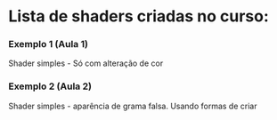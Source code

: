# Lista de shaders criadas no curso:

### Exemplo 1 (Aula 1)
Shader simples - Só com alteração de cor

### Exemplo 2 (Aula 2)
Shader simples - aparência de grama falsa. Usando formas de criar 
